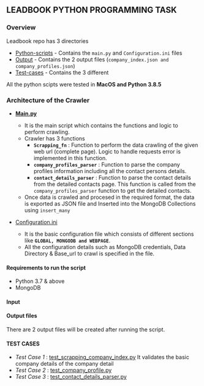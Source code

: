 ## LEADBOOK PYTHON PROGRAMMING TASK

### Overview

Leadbook repo has 3 directories 
* [Python-scripts](Python-scripts) - Contains the `main.py` and `Configuration.ini` files
* [Output](Output) - Contains the 2 output files (`company_index.json and company_profiles.json`)
* [Test-cases](Test-cases) - Contains the 3 different 

All the python scipts were tested in **MacOS and Python 3.8.5**

### Architecture of the Crawler

* **[Main.py](Python-scripts/main.py)** 
  - It is the main script which contains the functions and logic to perform crawling.
  - Crawler has 3 functions
      - **`Scrapping_fn`** : Function to perform the data crawling of the given web url (complete page). Logic to handle requests error is implemented in this function. 
      - **`company_profiles_parser`** : Function to parse the company profiles information including all the contact persons details.
      - **`contact_details_parser`** : Function to parse the contact details from the detailed contacts page. This function is called from the `company_profiles_parser` function to get the detailed contacts.
  - Once data is crawled and procesed in the required format, the data is exported as JSON file and Inserted into the MongoDB Collections using `insert_many`

* [Configuration.ini](Python-scripts/Configuration.ini)
  - It is the basic configuration file which consists of different sections like **`GLOBAL, MONGODB and WEBPAGE`**. 
  - All the configuration details such as MongoDB credentials, Data Directory & Base_url to crawl is specified in the file.

#### Requirements to run the script
* Python 3.7 & above
* MongoDB

#### Input


#### Output files

There are 2 output files will be created after running the script. 

#### TEST CASES 

* *Test Case 1* : [test_scrapping_company_index.py](Test-cases/test_scrapping_company_index.py)
It validates the basic company details of the company detail     
* *Test Case 2* : [test_company_profile.py](Test-cases/test_company_profile.py)
* *Test Case 3* : [test_contact_details_parser.py](Test-cases/test_contact_details_parser.py)

